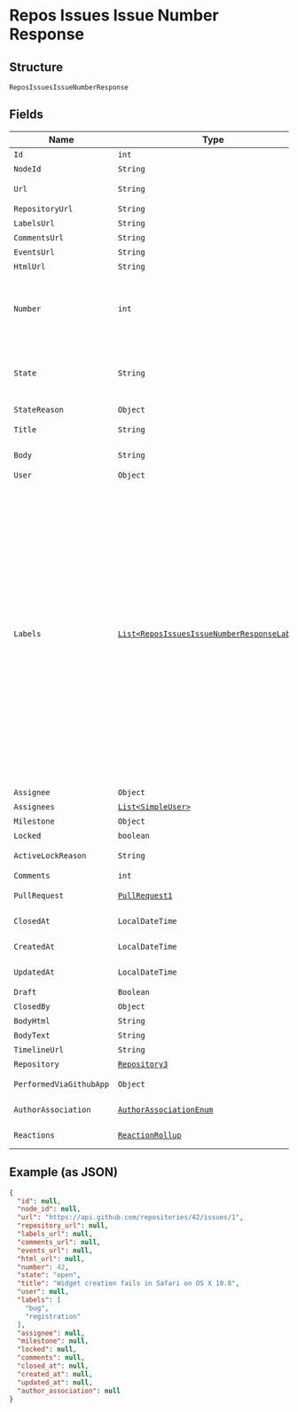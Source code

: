 
# Repos Issues Issue Number Response

## Structure

`ReposIssuesIssueNumberResponse`

## Fields

| Name | Type | Tags | Description | Getter | Setter |
|  --- | --- | --- | --- | --- | --- |
| `Id` | `int` | Required | - | int getId() | setId(int id) |
| `NodeId` | `String` | Required | - | String getNodeId() | setNodeId(String nodeId) |
| `Url` | `String` | Required | URL for the issue | String getUrl() | setUrl(String url) |
| `RepositoryUrl` | `String` | Required | - | String getRepositoryUrl() | setRepositoryUrl(String repositoryUrl) |
| `LabelsUrl` | `String` | Required | - | String getLabelsUrl() | setLabelsUrl(String labelsUrl) |
| `CommentsUrl` | `String` | Required | - | String getCommentsUrl() | setCommentsUrl(String commentsUrl) |
| `EventsUrl` | `String` | Required | - | String getEventsUrl() | setEventsUrl(String eventsUrl) |
| `HtmlUrl` | `String` | Required | - | String getHtmlUrl() | setHtmlUrl(String htmlUrl) |
| `Number` | `int` | Required | Number uniquely identifying the issue within its repository | int getNumber() | setNumber(int number) |
| `State` | `String` | Required | State of the issue; either 'open' or 'closed' | String getState() | setState(String state) |
| `StateReason` | `Object` | Optional | - | Object getStateReason() | setStateReason(Object stateReason) |
| `Title` | `String` | Required | Title of the issue | String getTitle() | setTitle(String title) |
| `Body` | `String` | Optional | Contents of the issue | String getBody() | setBody(String body) |
| `User` | `Object` | Required | - | Object getUser() | setUser(Object user) |
| `Labels` | [`List<ReposIssuesIssueNumberResponseLabels>`]($m/ReposIssuesIssueNumberResponseLabels) | Required | Labels to associate with this issue; pass one or more label names to replace the set of labels on this issue; send an empty array to clear all labels from the issue; note that the labels are silently dropped for users without push access to the repository | List<ReposIssuesIssueNumberResponseLabels> getLabels() | setLabels(List<ReposIssuesIssueNumberResponseLabels> labels) |
| `Assignee` | `Object` | Required | - | Object getAssignee() | setAssignee(Object assignee) |
| `Assignees` | [`List<SimpleUser>`](../../doc/models/simple-user.md) | Optional | - | List<SimpleUser> getAssignees() | setAssignees(List<SimpleUser> assignees) |
| `Milestone` | `Object` | Required | - | Object getMilestone() | setMilestone(Object milestone) |
| `Locked` | `boolean` | Required | - | boolean getLocked() | setLocked(boolean locked) |
| `ActiveLockReason` | `String` | Optional | - | String getActiveLockReason() | setActiveLockReason(String activeLockReason) |
| `Comments` | `int` | Required | - | int getComments() | setComments(int comments) |
| `PullRequest` | [`PullRequest1`](../../doc/models/pull-request-1.md) | Optional | - | PullRequest1 getPullRequest() | setPullRequest(PullRequest1 pullRequest) |
| `ClosedAt` | `LocalDateTime` | Required | - | LocalDateTime getClosedAt() | setClosedAt(LocalDateTime closedAt) |
| `CreatedAt` | `LocalDateTime` | Required | - | LocalDateTime getCreatedAt() | setCreatedAt(LocalDateTime createdAt) |
| `UpdatedAt` | `LocalDateTime` | Required | - | LocalDateTime getUpdatedAt() | setUpdatedAt(LocalDateTime updatedAt) |
| `Draft` | `Boolean` | Optional | - | Boolean getDraft() | setDraft(Boolean draft) |
| `ClosedBy` | `Object` | Optional | - | Object getClosedBy() | setClosedBy(Object closedBy) |
| `BodyHtml` | `String` | Optional | - | String getBodyHtml() | setBodyHtml(String bodyHtml) |
| `BodyText` | `String` | Optional | - | String getBodyText() | setBodyText(String bodyText) |
| `TimelineUrl` | `String` | Optional | - | String getTimelineUrl() | setTimelineUrl(String timelineUrl) |
| `Repository` | [`Repository3`](../../doc/models/repository-3.md) | Optional | - | Repository3 getRepository() | setRepository(Repository3 repository) |
| `PerformedViaGithubApp` | `Object` | Optional | - | Object getPerformedViaGithubApp() | setPerformedViaGithubApp(Object performedViaGithubApp) |
| `AuthorAssociation` | [`AuthorAssociationEnum`](../../doc/models/author-association-enum.md) | Required | - | AuthorAssociationEnum getAuthorAssociation() | setAuthorAssociation(AuthorAssociationEnum authorAssociation) |
| `Reactions` | [`ReactionRollup`](../../doc/models/reaction-rollup.md) | Optional | - | ReactionRollup getReactions() | setReactions(ReactionRollup reactions) |

## Example (as JSON)

```json
{
  "id": null,
  "node_id": null,
  "url": "https://api.github.com/repositories/42/issues/1",
  "repository_url": null,
  "labels_url": null,
  "comments_url": null,
  "events_url": null,
  "html_url": null,
  "number": 42,
  "state": "open",
  "title": "Widget creation fails in Safari on OS X 10.8",
  "user": null,
  "labels": [
    "bug",
    "registration"
  ],
  "assignee": null,
  "milestone": null,
  "locked": null,
  "comments": null,
  "closed_at": null,
  "created_at": null,
  "updated_at": null,
  "author_association": null
}
```

